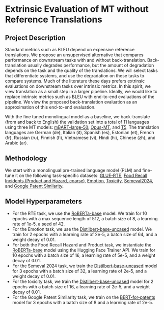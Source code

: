 # Extrinsic Evaluation of MT without Reference Translations
<h2>Project Description</h2>
<p>Standard metrics such as BLEU depend on expensive reference translations.
We propose an unsupervised alternative that
compares performance on downstream tasks with and without back-translation.
Back-translation usually degrades performance, but the amount of degradation depends on
the task and the quality of the translations.
We will select tasks that differentiate systems,
and use the degradation on these tasks to compare systems.
Much of the literature these days prefers extrinsic evaluations on downstream
tasks over intrinsic metrics.  In this spirit, we view translation as a small step in a larger pipeline.
Ideally, we would like to replace intrinsic metrics such as BLEU with end-to-end evaluations of the pipeline.
We view the proposed back-translation evaluation as an approximation of this end-to-end evaluation.</p>
<p>With the fine tuned monolingual model as a baseline, we back-translate (from and back to English) the validation set into a total of 11 languages using three MT models: <a href="https://huggingface.co/facebook/mbart-large-50-many-to-many-mmt">mBART-large-50</a>, <a href="https://huggingface.co/Helsinki-NLP">Opus-MT</a>, and <a href="https://huggingface.co/docs/transformers/en/model_doc/t5">T5</a>. The translation languages are German (de), Italian (it), Spanish (es), Estonian (et), French (fr), Russian (ru), Finnish (fi), Vietnamese (vi), Hindi (hi), Chinese (zh), and Arabic (ar).</p>
<h2>Methodology</h2>
<p>We start with a monolingual pre-trained language model (PLM) and fine-tune it on the following task-specific datasets: <a href="https://huggingface.co/datasets/nyu-mll/glue/viewer/rte">GLUE-RTE</a>, <a href="https://paperswithcode.com/dataset/food-recall-incidents-dataset">Food Recall Incidents (Product and Hazard, coarse)</a>, <a href="https://huggingface.co/datasets/dair-ai/emotion">Emotion</a>, <a href="https://www.kaggle.com/c/jigsaw-toxic-comment-classification-challenge/data">Toxicity</a>, <a href="https://semeval.github.io/SemEval2024/">Semeval2024</a>, and <a href="https://research.google/blog/announcing-the-patent-phrase-similarity-dataset/">Google Patent Similarity</a>.</p>
<h2>Model Hyperparameters</h2>
<p>
  <ul>
    <li>For the RTE task, we use the <a href="https://huggingface.co/FacebookAI/roberta-base">RoBERTa-base</a> model. We train for 10 epochs with a max sequence length of 512, a batch size of 8, a learning rate of 1e-5, a seed of 42.</li>
    <li>For the Emotion task, we use the <a href="https://huggingface.co/distilbert/distilbert-base-uncased">Distilbert-base-uncased</a> model. We train for 2 epochs with a learning rate of 2e-5, a batch size of 64, and a weight decay of 0.01.</li>
    <li>For both the Food Recall Hazard and Product task, we instantiate the <a href="https://huggingface.co/FacebookAI/roberta-base">RoBERTa-base</a> model using the Hugging Face Trainer API. We train for 10 epochs with a batch size of 16, a learning rate of 5e-5, and a weight decay of 0.01.</li>
    <li>For the Semeval 2024 task, we train the <a href="https://huggingface.co/distilbert/distilbert-base-uncased">Distilbert-base-uncased</a> model for 3 epochs with a batch size of 32, a learning rate of 2e-5, and a weight decay of 0.01.</li>
    <li>For the toxicity task, we train the <a href="https://huggingface.co/distilbert/distilbert-base-uncased">Distilbert-base-uncased</a> model for 2 epochs with a batch size of 16, a learning rate of 2e-5, and a weight decay of 0.01.</li>
    <li>For the Google Patent Similarity task, we train on the <a href="https://huggingface.co/anferico/bert-for-patents">BERT-for-patents</a> model for 3 epochs with a batch size of 8 and a learning rate of 2e-5.</li>
  </ul>
</p>
